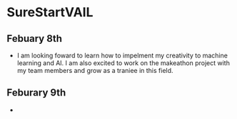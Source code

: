 # SureStartVAIL
## Febuary 8th
- I am looking foward to learn how to impelment my creativity to machine learning and AI. I am also excited to work on the makeathon project with my team members and grow as a traniee in this field.
## Feburary 9th
- 
